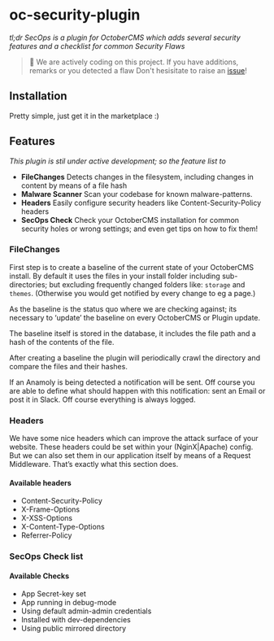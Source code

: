 # oc-security-plugin
*tl;dr SecOps is a plugin for OctoberCMS which adds several security features and a checklist for common Security Flaws*

 > :leaves: We are actively coding on this project. If you have additions, remarks or you detected a flaw
 > Don't hesisitate to raise an [issue](https://github.com/vannut/oc-security-plugin/issues)!

## Installation
Pretty simple, just get it in the marketplace :)

## Features
*This plugin is stil under active development; so the feature list to*

- **FileChanges**
Detects changes in the filesystem, including changes in content by means of a file hash
- **Malware Scanner**
Scan your codebase for known malware-patterns.
- **Headers**
Easily configure security headers like Content-Security-Policy headers
- **SecOps Check**
Check your OctoberCMS installation for common security holes or wrong settings; and even get tips on how to fix them!


### FileChanges
First step is to create a baseline of the current state of your OctoberCMS install. By default it uses the files in your install folder including sub-directories; but excluding frequently changed folders like: `storage` and `themes`. (Otherwise you would get notified by every change to eg a page.)

As the baseline is the status quo where we are checking against; its necessary to ‘update’ the baseline on every OctoberCMS or Plugin update.

The baseline itself is stored in the database, it includes the  file path and a hash of the contents of the file.

After creating a baseline the plugin will periodically crawl the directory and compare the files and their hashes.

If an Anamoly is being detected a notification will be sent. Off course you are able to define what should happen with this notification: sent an Email or post it in Slack. Off course everything is always logged.

### Headers
We have some nice headers which can improve the attack surface of your website.
These headers could be set within your (NginX|Apache) config. But we can also set them in our application itself by means of a Request Middleware.  That’s exactly what this section does.

#### Available headers
- Content-Security-Policy
- X-Frame-Options
- X-XSS-Options
- X-Content-Type-Options
- Referrer-Policy



### SecOps Check list


#### Available Checks
- App Secret-key set
- App running in debug-mode
- Using default admin-admin credentials
- Installed with dev-dependencies
- Using public mirrored directory
